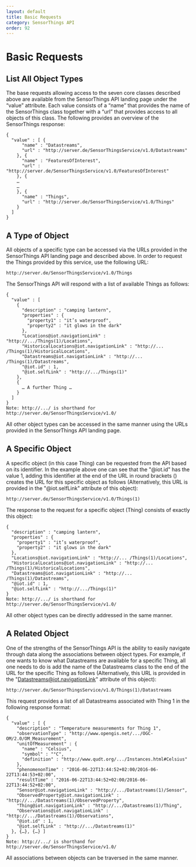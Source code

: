 ```yaml
---
layout: default
title: Basic Requests
category: SensorThings API
order: 92
---
```


# Basic Requests

## List All Object Types

The base requests allowing access to the seven core classes described above are available from the SensorThings API landing page under the “value” attribute. Each value consists of a “name” that provides the name of the SensorThings class together with a “url” that provides access to all objects of this class. The following provides an overview of the SensorThings response:
```
{
  "value" : [ {
      "name" : "Datastreams",
      "url" : "http://server.de/SensorThingsService/v1.0/Datastreams"
    }, {
      "name" : "FeaturesOfInterest",
      "url" : "http://server.de/SensorThingsService/v1.0/FeaturesOfInterest"
    }, {
    …
    …
    }, {
      "name" : "Things",
      "url" : "http://server.de/SensorThingsService/v1.0/Things"
    }
  ]
}
```

## A Type of Object

All objects of a specific type can be accessed via the URLs provided in the SensorThings API landing page and described above. In order to request the Things provided by this service, use the following URL:
```
http://server.de/SensorThingsService/v1.0/Things
```
The SensorThings API will respond with a list of available Things as follows:
```
{
  "value" : [
    {
      "description" : "camping lantern",
      "properties" : {
        "property1" : "it’s waterproof",
        "property2" : "it glows in the dark"
      },
      "Locations@iot.navigationLink" : "http://.../Things(1)/Locations",
      "HistoricalLocations@iot.navigationLink" : "http://... /Things(1)/HistoricalLocations",
      "Datastreams@iot.navigationLink" : "http://... /Things(1)/Datastreams",
      "@iot.id" : 1,
      "@iot.selfLink" : "http://.../Things(1)"
    },
    {
      … A further Thing …
    }
  ]
}
Note: http://.../ is shorthand for http://server.de/SensorThingsService/v1.0/
```
All other object types can be accessed in the same manner using the URLs provided in the SensorThings API landing page.

## A Specific Object
A specific object (in this case Thing) can be requested from the API based on its identifier. In the example above one can see that the "@iot.id" has the value 1, adding this identifier at the end of the URL in round brackets () creates the URL for this specific object as follows (Alternatively, this URL is provided in the "@iot.selfLink" attribute of this object): 
```
http://server.de/SensorThingsService/v1.0/Things(1)
```
The response to the request for a specific object (Thing) consists of exactly this object:
```
{
  "description" : "camping lantern",
  "properties" : {
    "property1" : "it’s waterproof",
    "property2" : "it glows in the dark"
  },
  "Locations@iot.navigationLink" : "http://... /Things(1)/Locations",
  "HistoricalLocations@iot.navigationLink" : "http://... /Things(1)/HistoricalLocations",
  "Datastreams@iot.navigationLink" : "http://... /Things(1)/Datastreams",
  "@iot.id" : 1,
  "@iot.selfLink" : "http://.../Things(1)"
}
Note: http://.../ is shorthand for http://server.de/SensorThingsService/v1.0/
```

All other object types can be directly addressed in the same manner.

## A Related Object
One of the strengths of the SensorThings API is the ability to easily navigate through data along the associations between object types.
For example, if one wants to know what Datastreams are available for a specific Thing, all one needs to do is add the name of the
Datastreams class to the end of the URL for the specific Thing as follows (Alternatively, this URL is provided in the "Datastreams@iot.navigationLink"
attribute of this object):

```
http://server.de/SensorThingsService/v1.0/Things(1)/Datastreams
```

This request provides a list of all Datastreams associated with Thing 1 in the following response format:

```
{
  "value" : [ {
    "description" : "Temperature measurements for Thing 1",
    "observationType" : "http://www.opengis.net/.../OGC-OM/2.0/OM_Measurement",
    "unitOfMeasurement" : {
      "name" : "Celsius",
      "symbol" : "°C",
      "definition" : "http://www.qudt.org/.../Instances.html#Celsius"
    },
    "phenomenonTime" : "2016-06-22T13:44:52+02:00/2016-06-22T13:44:53+02:00",
    "resultTime" : "2016-06-22T13:44:52+02:00/2016-06-22T13:44:52+02:00",
    "Sensor@iot.navigationLink" : "http://.../Datastreams(1)/Sensor",
    "ObservedProperty@iot.navigationLink" : "http://.../Datastreams(1)/ObservedProperty",
    "Thing@iot.navigationLink" : "http://.../Datastreams(1)/Thing",
    "Observations@iot.navigationLink" : "http://.../Datastreams(1)/Observations",
    "@iot.id" : 1,
    "@iot.selfLink" : "http://.../Datastreams(1)"
  }, {…}, {…} ]
}
Note: http://.../ is shorthand for http://server.de/SensorThingsService/v1.0/
```

All associations between objects can be traversed in the same manner.









